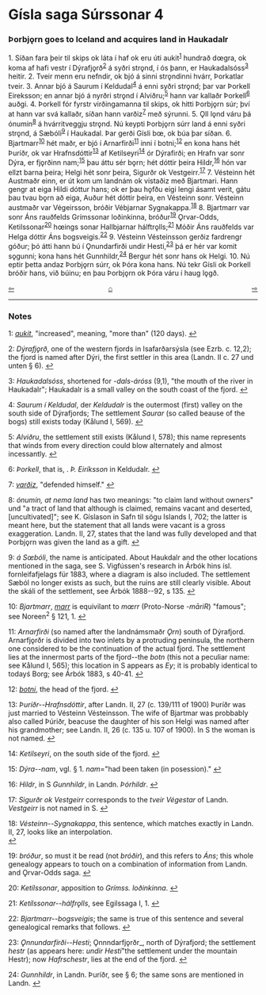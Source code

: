 # Gísla saga Súrssonar 4

### Þorbj&#x1EB;rn goes to Iceland and acquires land in Haukadalr

1\. Síðan fara þeir til skips ok láta í haf ok eru úti aukit<sup id="a1">[1](#myfootnote1)</sup> hundrað d&oelig;gra, ok koma af hafi vestr í Dýrafj&#x1EB;rð<sup id="a2">[2](#myfootnote2)</sup> á syðri str&#x1EB;nd, í ós þann, er Haukadalsóss<sup id="a3">[3](#myfootnote3)</sup> heitir. 2. Tveir menn eru nefndir, ok bjó á sinni str&#x1EB;ndinni hvárr, Þorkatlar tveir. 3. Annar bjó á Saurum í Keldudal<sup id="a4">[4](#myfootnote4)</sup> á enni syðri str&#x1EB;nd; þar var Þorkell Eireksson; en annar bjó á nyrðri str&#x1EB;nd í Alviðru;<sup id="a5">[5](#myfootnote5)</sup> hann var kallaðr Þorkell<sup id="a6">[6](#myfootnote6)</sup> auðgi. 4. Þorkell fór fyrstr virðingamanna til skips, ok hitti Þorbj&#x1EB;rn súr; því at hann var svá kallaðr, síðan hann varðiz<sup id="a7">[7](#myfootnote7)</sup> með sýrunni. 5. Ǫll l&#x1EB;nd váru þá ónumin<sup id="a8">[8](#myfootnote8)</sup> á hvárritveggju str&#x1EB;nd. Nú keypti Þorbj&#x1EB;rn súrr land á enni syðri str&#x1EB;nd, á Sæbóli<sup id="a9">[9](#myfootnote9)</sup> í Haukadal. Þar gerði Gísli b&oelig;, ok búa þar síðan. 6. Bjartmarr<sup id="a10">[10](#myfootnote10)</sup> hét maðr, er bjó í Arnarfirði<sup id="a11">[11](#myfootnote11)</sup> inni í botni;<sup id="a12">[12](#myfootnote12)</sup> en kona hans hét Þuríðr, ok var Hrafnsdóttir<sup id="a13">[13](#myfootnote13)</sup> af Ketilseyri<sup id="a14">[14](#myfootnote14)</sup> ór Dýrafirði; en Hrafn var sonr Dýra, er fj&#x1EB;rðinn nam;<sup id="a15">[15](#myfootnote15)</sup> þau áttu sér b&#x1EB;rn; hét dóttir þeira Hildr,<sup id="a16">[16](#myfootnote16)</sup> hón var ellzt barna þeira; Helgi hét sonr þeira, Sigurðr ok Vestgeirr.<sup id="a17">[17](#myfootnote17)</sup> 7. Vésteinn hét Austmaðr einn, er út kom um landnám ok vistaðiz með Bjartmari. Hann gengr at eiga Hildi dóttur hans; ok er þau h&#x1EB;fðu eigi lengi ásamt verit, gátu þau tvau b&#x1EB;rn að eiga, Auður hét dóttir þeira, en Vésteinn sonr. Vésteinn austmaðr var Végeirsson, bróðir Vébjarnar Sygnakappa.<sup id="a18">[18](#myfootnote18)</sup> 8. Bjartmarr var sonr Áns rauðfelds Grímssonar loðinkinna, bróður<sup id="a19">[19](#myfootnote19)</sup> Ǫrvar-Odds, Ketilssonar<sup id="a20">[20](#myfootnote20)</sup> h&oelig;ings sonar Hallbjarnar hálftr&#x1EB;lls;<sup id="a121">[21](#myfootnote21)</sup> Móðir Áns rauðfelds var Helga dóttir Áns bogsveigis.<sup id="a22">[22](#myfootnote22)</sup> 9. Vésteinn Vésteinsson gerðiz fardrengr góður; þó átti hann bú í Ǫnundarfirði undir Hesti,<sup id="a23">[23](#myfootnote23)</sup> þá er hér var komit s&#x1EB;gunni; kona hans hét Gunnhildr,<sup id="a24">[24](#myfootnote24)</sup> Bergur hét sonr hans ok Helgi. 10. Nú eptir þetta andaz Þorbj&#x1EB;rn súrr, ok Þóra kona hans. Nú tekr Gísli ok Þorkell bróðir hans, við búinu; en þau Þorbj&#x1EB;rn ok Þóra váru í haug l&#x1EB;gð.

<div style="float: left"><a href="http://rcblack.net/Gisla_saga/Gisla_3">⇦</a></div>
<div style="float: right"><a href="http://rcblack.net/Gisla_saga/Gisla_5">⇨</a></div>
<div style="margin: 0 auto; width: 100px;"><a href="http://rcblack.net/Gisla_saga/Gisla_home">&#8962;</a></div>

---

### Notes

<a name="myfootnote1" id="f1">1</a>:
 [_aukit_](https://old-norse.net/html/a.php#auka-I), "increased", meaning, "more than" (120 days).
[↩](#a1)

<a name="myfootnote2" id="f2">2</a>:
_Dýrafj&#x1EB;rð_, one of the western fjords in Isafarðarsýsla (see Ezrb. c. 12,2); the fjord is named after Dýri, the first settler in this area (Landn. II c. 27 und unten § 6).
[↩](#a2)

<a name="myfootnote3" id="f3">3</a>:
 _Haukadalsóss_, shortened for _-dals-áróss_ (9,1), "the mouth of the river in Haukadalr"; Haukadalr is a small valley on the south coast of the fjord.
[↩](#a3)

<a name="myfootnote4" id="f4">4</a>:
 _Saurum í Keldudal_, der _Keldudalr_ is the outermost (first) valley on the south side of Dýrafjords; The settlement _Saurar_ (so called beause of the bogs) still exists today (Kålund I, 569).
[↩](#a4)

<a name="myfootnote5" id="f5">5</a>:
 _Alviðru_, the settlement still exists (Kålund I, 578); this name represents that winds from every direction could blow alternately and almost incessantly.
[↩](#a5)

<a name="myfootnote6" id="f6">6</a>:
 _Þorkell_, that is, . _Þ. Eiríksson_ in Keldudalr.
[↩](#a6)

<a name="myfootnote7" id="f7">7</a>:
 [_varðiz_](https://old-norse.net/html/v.php#verja2), "defended himself."
[↩](#a7)

<a name="myfootnote8" id="f8">8</a>:
 _ónumin, at nema land_ has two meanings: "to claim land without owners" und "a tract of land that although is claimed, remains vacant and deserted, [uncultivated]"; see K. Gíslason in Safn til sögu Islands I, 702; the latter is meant here, but the statement that all lands were vacant is a gross exaggeration. Landn. II, 27, states that the land was fully developed and that Þorbj&#x1EB;rn was given the land as a gift.
[↩](#a8)

<a name="myfootnote9" id="f9">9</a>:
 _á S&oelig;bóli_, the name is anticipated. About Haukdalr and the other locations mentioned in the saga, see S. Vigfússen's research in Árbók hins ísl. fornleifafjelags für 1883, where a diagram is also included. The settlement Sæból no longer exists as such, but the ruins are still clearly visible. About the skáli of the settlement, see Árbók 1888--92, s 135.
[↩](#a9)

<a name="myfootnote10" id="f10">10</a>:
 _Bjartmarr_, [_marr_](https://old-norse.net/html/m.php#m%C3%A6rr2) is equivilant to _m&oelig;rr_ (Proto-Norse -_m&#257;riR_) "famous"; see Noreen<sup>2</sup> &sect; 121, 1.
[↩](#a10)

<a name="myfootnote11" id="f11">11</a>:
 _Arnarfirði_ (so named after the landnámsmaðr _Ǫrn_) south of Dýrafjord. Arnarfj&#x1EB;rðr is divided into two inlets by a protruding peninsula, the northern one considered to be the continuation of the actual fjord. The settlement lies at the innermost parts of the fjord--the _botn_ (this not a peculiar name: see Kålund I, 565); this location in S appears as _Ey_; it is probably identical to todayś Borg; see Árbók 1883, s 40-41.
[↩](#a11)

<a name="myfootnote12" id="f12">12</a>:
[_botni_](https://old-norse.net/html/b.php#botn), the head of the fjord.
[↩](#a12)

<a name="myfootnote13" id="f13">13</a>:
 _Þuríðr--Hrafnsdóttir_, after Landn. II, 27 (c. 139/111 of 1900) Þuríðr was just married to Vésteinn Vésteinsson. The wife of Bjartmar was probbably also called Þúriðr, beacuse the daughter of his son Helgi was named after his grandmother; see Landn. II, 26 (c. 135 u. 107 of 1900). In S the woman is not named.
[↩](#a13)

<a name="myfootnote14" id="f14">14</a>:
 _Ketilseyri_, on the south side of the fjord.
[↩](#a14)

<a name="myfootnote15" id="f15">15</a>:
 _Dýra--nam_, vgl. &sect; 1. _nam_="had been taken (in posession)."
[↩](#a15)

<a name="myfootnote16" id="f16">16</a>:
 _Hildr_, in S _Gunnhildr_, in Landn. _Þórhildr_.
[↩](#a16)

<a name="myfootnote17" id="f17">17</a>:
 _Sigurðr ok Vestgeirr_ corresponds to the _tveir Végestar_ of Landn. _Vestgeirr_ is not named in S.
[↩](#a17)

<a name="myfootnote18" id="f18">18</a>:
 _Vésteinn--Sygnakappa_, this sentence, which matches exactly in Landn. II, 27, looks like an interpolation.  
[↩](#a18)

<a name="myfootnote19" id="f19">19</a>:
 _bróður_, so must it be read (not _bróðir_), and this refers to _Áns_; this whole genealogy appears to touch on a combination of information from Landn. and Ǫrvar-Odds saga.
 [↩](#a19)

 <a name="myfootnote20" id="f20">20</a>:
  _Ketílssonar_, apposition to _Grímss. loðinkinna_.
 [↩](#a20)

 <a name="myfootnote21" id="f21">21</a>:
  _Ketílssonar--hálfr&#x1EB;lls_, see Egilssaga I, 1.
 [↩](#a21)

<a name="myfootnote22" id="f22">22</a>:
 _Bjartmarr--bogsveigis_; the same is true of this sentence and several genealogical remarks that follows.
[↩](#a22)

<a name="myfootnote23" id="f23">23</a>:
 _Ǫnnundarfirði--Hesti_; Ǫnnndarfj&#x1EB;rðr_, north of Dýrafjord; the settlement _hestr_ (as appears here: _undir Hesti_"the settlement under the mountain Hestr); now _Hafrschestr_, lies at the end of the fjord.
[↩](#a23)

<a name="myfootnote24" id="f24">24</a>:
 _Gunnhildr_, in Landn. Þuríðr, see &sect; 6; the same sons are mentioned in Landn.
[↩](#a24)
